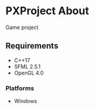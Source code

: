# PXProject About

Game project

## Requirements

+ C++17
+ SFML 2.5.1
+ OpenGL 4.0

### Platforms

+ Windows
